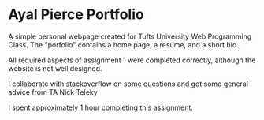 # Ayal Pierce Portfolio

A simple personal webpage created for Tufts University Web Programming Class. The "porfolio" contains a home page, a resume, and a short bio. 

All required aspects of assignment 1 were completed correctly, although the website is not well designed. 

I collaborate with stackoverflow on some questions and got some general advice from TA Nick Teleky

I spent approximately 1 hour completing this assignment.

